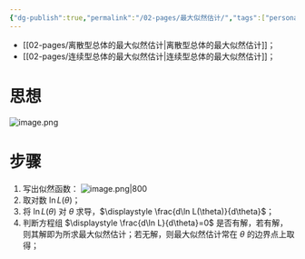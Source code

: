 ```yaml
---
{"dg-publish":true,"permalink":"/02-pages/最大似然估计/","tags":["personal/blog","概率论","概念"]}
---
```



- [[02-pages/离散型总体的最大似然估计\|离散型总体的最大似然估计]]；
- [[02-pages/连续型总体的最大似然估计\|连续型总体的最大似然估计]]；

# 思想
![image.png](https://yelanyanyu-img-bed.oss-cn-hangzhou.aliyuncs.com/img/blog/2024/06/20240624163426.png)

# 步骤
1. 写出似然函数：
	![image.png|800](https://yelanyanyu-img-bed.oss-cn-hangzhou.aliyuncs.com/img/blog/2024/06/20240624163535.png)
2. 取对数 $\displaystyle \ln L(\theta)$；
3. 将 $\displaystyle \ln L(\theta)$ 对 $\displaystyle \theta$ 求导，$\displaystyle \frac{d\ln L(\theta)}{d\theta}$；
4. 判断方程组 $\displaystyle \frac{d\ln L}{d\theta}=0$ 是否有解，若有解，则其解即为所求最大似然估计；若无解，则最大似然估计常在 $\displaystyle \theta$ 的边界点上取得；